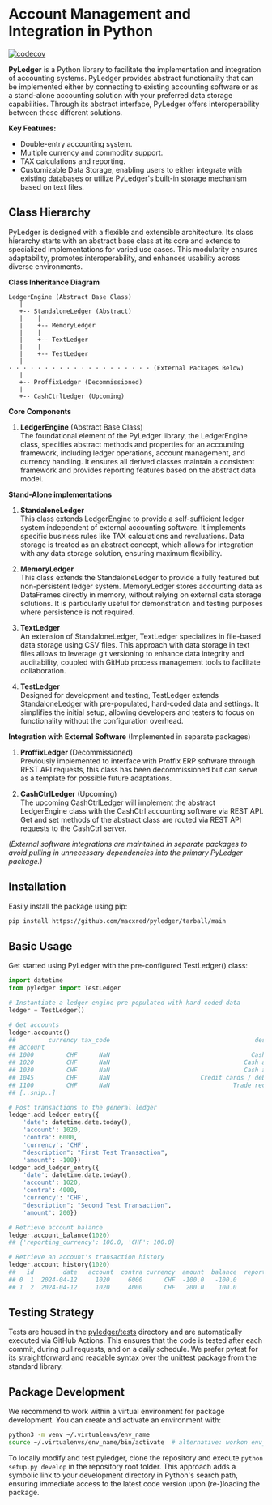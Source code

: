# Account Management and Integration in Python

[![codecov](https://codecov.io/gh/macxred/pyledger/branch/main/graph/badge.svg)](https://codecov.io/gh/macxred/pyledger)

**PyLedger** is a Python library to facilitate the implementation and integration of accounting systems. PyLedger provides abstract functionality that can be implemented either by connecting to existing accounting software or as a stand-alone accounting solution with your preferred data storage capabilities. Through its abstract interface, PyLedger offers interoperability between these different solutions.

**Key Features:**

- Double-entry accounting system.
- Multiple currency and commodity support.
- TAX calculations and reporting.
- Customizable Data Storage, enabling users to either integrate with existing databases or utilize PyLedger's built-in storage mechanism based on text files.


## Class Hierarchy

PyLedger is designed with a flexible and extensible architecture. Its class hierarchy starts with an abstract base class at its core and extends to specialized implementations for varied use cases. This modularity ensures adaptability, promotes interoperability, and enhances usability across diverse environments.


**Class Inheritance Diagram**

```
LedgerEngine (Abstract Base Class)
   |
   +-- StandaloneLedger (Abstract)
   |    |
   |    +-- MemoryLedger
   |    |
   |    +-- TextLedger
   |    |
   |    +-- TestLedger
   |
· · · · · · · · · · · · · · · · · · · · (External Packages Below)
   |
   +-- ProffixLedger (Decommissioned)
   |
   +-- CashCtrlLedger (Upcoming)
```

**Core Components**


1. **LedgerEngine** (Abstract Base Class)\
The foundational element of the PyLedger library, the LedgerEngine class, specifies abstract methods and properties for an accounting framework, including ledger operations, account management, and currency handling. It ensures all derived classes maintain a consistent framework and provides reporting features based on the abstract data model.

**Stand-Alone implementations**

1. **StandaloneLedger**\
This class extends LedgerEngine to provide a self-sufficient ledger system independent of external accounting software. It implements specific business rules like TAX calculations and revaluations. Data storage is treated as an abstract concept, which allows for integration with any data storage solution, ensuring maximum flexibility.

1. **MemoryLedger**\
This class extends the StandaloneLedger to provide a fully featured but non-persistent ledger system. MemoryLedger stores accounting data as DataFrames directly in memory, without relying on external data storage solutions. It is particularly useful for demonstration and testing purposes where persistence is not required.

1. **TextLedger**\
An extension of StandaloneLedger, TextLedger specializes in file-based data storage using CSV files. This approach with data storage in text files allows to leverage git versioning to enhance data integrity and auditability, coupled with GitHub process management tools to facilitate collaboration.

1. **TestLedger**\
Designed for development and testing, TestLedger extends StandaloneLedger with pre-populated, hard-coded data and settings. It simplifies the initial setup, allowing developers and testers to focus on functionality without the configuration overhead.

**Integration with External Software** (Implemented in separate packages)

1. **ProffixLedger** (Decommissioned)\
Previously implemented to interface with Proffix ERP software through REST API requests, this class has been decommissioned but can serve as a template for possible future adaptations.

1. **CashCtrlLedger** (Upcoming)\
The upcoming CashCtrlLedger will implement the abstract LedgerEngine class with the CashCtrl accounting software via REST API. Get and set methods of the abstract class are routed via REST API requests to the CashCtrl server.

_(External software integrations are maintained in separate packages to avoid pulling in unnecessary dependencies into the primary PyLedger package.)_



## Installation

Easily install the package using pip:

```bash
pip install https://github.com/macxred/pyledger/tarball/main
```

## Basic Usage

Get started using PyLedger with the pre-configured TestLedger() class:

```python
import datetime
from pyledger import TestLedger

# Instantiate a ledger engine pre-populated with hard-coded data
ledger = TestLedger()

# Get accounts
ledger.accounts()
##         currency tax_code                                        description
## account
## 1000         CHF      NaN                                       Cash on hand
## 1020         CHF      NaN                                     Cash at Bank A
## 1030         CHF      NaN                                     Cash at Bank B
## 1045         CHF      NaN                         Credit cards / debit cards
## 1100         CHF      NaN                                  Trade receivables
## [..snip..]

# Post transactions to the general ledger
ledger.add_ledger_entry({
    'date': datetime.date.today(),
    'account': 1020,
    'contra': 6000,
    'currency': 'CHF',
    "description": "First Test Transaction",
    'amount': -100})
ledger.add_ledger_entry({
    'date': datetime.date.today(),
    'account': 1020,
    'contra': 4000,
    'currency': 'CHF',
    "description": "Second Test Transaction",
    'amount': 200})

# Retrieve account balance
ledger.account_balance(1020)
## {'reporting_currency': 100.0, 'CHF': 100.0}

# Retrieve an account's transaction history
ledger.account_history(1020)
##   id        date   account  contra currency  amount  balance  report_amount  reporting_currency_balance tax_code              description document
## 0  1  2024-04-12     1020     6000      CHF  -100.0   -100.0         -100.0                      -100.0     <NA>   First Test Transaction     <NA>
## 1  2  2024-04-12     1020     4000      CHF   200.0    100.0          200.0                       100.0     <NA>  Second Test Transaction     <NA>
```

## Testing Strategy

Tests are housed in the [pyledger/tests](tests) directory and are automatically
executed via GitHub Actions. This ensures that the code is tested after each
commit, during pull requests, and on a daily schedule. We prefer pytest for its
straightforward and readable syntax over the unittest package from the standard
library.


## Package Development

We recommend to work within a virtual environment for package development.
You can create and activate an environment with:

```bash
python3 -m venv ~/.virtualenvs/env_name
source ~/.virtualenvs/env_name/bin/activate  # alternative: workon env_name
```

To locally modify and test pyledger, clone the repository and
execute `python setup.py develop` in the repository root folder. This approach
adds a symbolic link to your development directory in Python's search path,
ensuring immediate access to the latest code version upon (re-)loading the
package.
